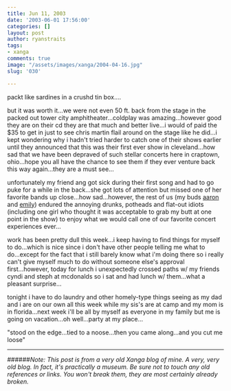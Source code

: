 ```yaml
---
title: Jun 11, 2003
date: '2003-06-01 17:56:00'
categories: []
layout: post
author: ryanstraits
tags:
- xanga
comments: true
image: "/assets/images/xanga/2004-04-16.jpg"
slug: '030'

---
```

packt like sardines in a crushd tin box....

<!-- break -->

but it was worth it...we were not even 50 ft. back from the stage in the packed out tower city amphitheater...coldplay was amazing...however good they are on their cd they are that much and better live...i would of paid the $35 to get in just to see chris martin flail around on the stage like he did...i kept wondering why i hadn't tried harder to catch one of their shows earlier until they announced that this was their first ever show in cleveland...how sad that we have been depraved of such stellar concerts here in craptown, ohio...hope you all have the chance to see them if they ever venture back this way again...they are a must see...

unfortunately my friend ang got sick during their first song and had to go puke for a while in the back...she got lots of attention but missed one of her favorite bands up close...how sad...however, the rest of us (my buds <a href="http://www.xanga.com/unsubscribe" target="_blank">aaron</a> and <a href="http://www.xanga.com/hottperson" target="_blank">emily</a>) endured the annoying drunks, potheads and flat-out idiots (including one girl who thought it was acceptable to grab my butt at one point in the show) to enjoy what we would call one of our favorite concert experiences ever...

work has been pretty dull this week...i keep having to find things for myself to do...which is nice since i don't have other people telling me what to do...except for the fact that i still barely know what i'm doing there so i really can't give myself much to do without someone else's approval first...however, today for lunch i unexpectedly crossed paths w/ my friends cyndi and steph at mcdonalds so i sat and had lunch w/ them...what a pleasant surprise...

tonight i have to do laundry and other homely-type things seeing as my dad and i are on our own all this week while my sis's are at camp and my mom is in florida...next week i'll be all by myself as everyone in my family but me is going on vacation...oh well...party at my place...

"stood on the edge...tied to a noose...then you came along...and you cut me loose"

---

######*Note: This post is from a very old Xanga blog of mine. A very, very old blog. In fact, it's practically a museum. Be sure not to touch any old references or links. You won't break them, they are most certainly already broken.*